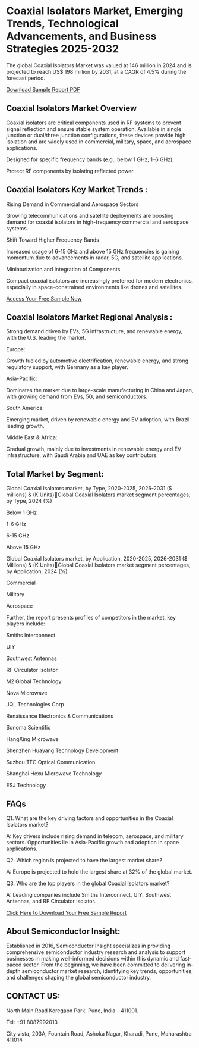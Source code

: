 <h1>Coaxial Isolators Market, Emerging Trends, Technological Advancements, and Business Strategies 2025-2032</h1>

The global Coaxial Isolators Market was valued at 146 million in 2024 and is projected to reach US$ 198 million by 2031, at a CAGR of 4.5% during the forecast period.

[Download Sample Report PDF ](https://semiconductorinsight.com/download-sample-report/?product_id=90891)

<h2>Coaxial Isolators Market Overview</h2>

Coaxial isolators are critical components used in RF systems to prevent signal reflection and ensure stable system operation. Available in single junction or dual/three junction configurations, these devices provide high isolation and are widely used in commercial, military, space, and aerospace applications.

Designed for specific frequency bands (e.g., below 1 GHz, 1–6 GHz).

Protect RF components by isolating reflected power.

<h2>Coaxial Isolators Key Market Trends  :</h2>

Rising Demand in Commercial and Aerospace Sectors

Growing telecommunications and satellite deployments are boosting demand for coaxial isolators in high-frequency commercial and aerospace systems.

Shift Toward Higher Frequency Bands

Increased usage of 6-15 GHz and above 15 GHz frequencies is gaining momentum due to advancements in radar, 5G, and satellite applications.

Miniaturization and Integration of Components

Compact coaxial isolators are increasingly preferred for modern electronics, especially in space-constrained environments like drones and satellites.

[Access Your Free Sample Now](https://semiconductorinsight.com/report/coaxial-isolators-market/)

<h2>Coaxial Isolators Market Regional Analysis :</h2>

Strong demand driven by EVs, 5G infrastructure, and renewable energy, with the U.S. leading the market.

Europe:

Growth fueled by automotive electrification, renewable energy, and strong regulatory support, with Germany as a key player.

Asia-Pacific:

Dominates the market due to large-scale manufacturing in China and Japan, with growing demand from EVs, 5G, and semiconductors.

South America:

Emerging market, driven by renewable energy and EV adoption, with Brazil leading growth.

Middle East & Africa:

Gradual growth, mainly due to investments in renewable energy and EV infrastructure, with Saudi Arabia and UAE as key contributors.

<h2>Total Market by Segment:</h2>

Global Coaxial Isolators market, by Type, 2020-2025, 2026-2031 ($ millions) & (K Units)Global Coaxial Isolators market segment percentages, by Type, 2024 (%)

Below 1 GHz

1-6 GHz

6-15 GHz

Above 15 GHz

Global Coaxial Isolators market, by Application, 2020-2025, 2026-2031 ($ Millions) & (K Units)Global Coaxial Isolators market segment percentages, by Application, 2024 (%)

Commercial

Military

Aerospace

Further, the report presents profiles of competitors in the market, key players include:

Smiths Interconnect

UIY

Southwest Antennas

RF Circulator Isolator

M2 Global Technology

Nova Microwave

JQL Technologies Corp

Renaissance Electronics & Communications

Sonoma Scientific

HangXing Microwave

Shenzhen Huayang Technology Development

Suzhou TFC Optical Communication

Shanghai Hexu Microwave Technology

ESJ Technology

<h2>FAQs</h2>

Q1. What are the key driving factors and opportunities in the Coaxial Isolators market?

A: Key drivers include rising demand in telecom, aerospace, and military sectors. Opportunities lie in Asia-Pacific growth and adoption in space applications.

Q2. Which region is projected to have the largest market share?

A: Europe is projected to hold the largest share at 32% of the global market.

Q3. Who are the top players in the global Coaxial Isolators market?

A: Leading companies include Smiths Interconnect, UIY, Southwest Antennas, and RF Circulator Isolator.

[Click Here to Download Your Free Sample Report ](https://semiconductorinsight.com/download-sample-report/?product_id=90891)

<h2>About Semiconductor Insight:</h2>

Established in 2016, Semiconductor Insight specializes in providing comprehensive semiconductor industry research and analysis to support businesses in making well-informed decisions within this dynamic and fast-paced sector. From the beginning, we have been committed to delivering in-depth semiconductor market research, identifying key trends, opportunities, and challenges shaping the global semiconductor industry.

<h2>CONTACT US:</h2>

North Main Road Koregaon Park, Pune, India - 411001.

Tel: +91 8087992013

City vista, 203A, Fountain Road, Ashoka Nagar, Kharadi, Pune, Maharashtra 411014

